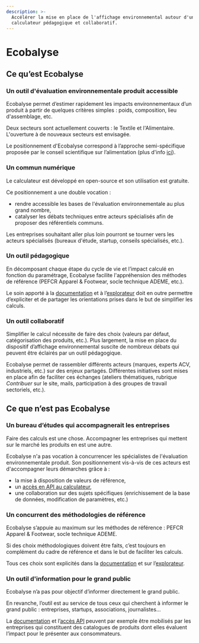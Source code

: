 ```yaml
---
description: >-
  Accélérer la mise en place de l'affichage environnemental autour d'un
  calculateur pédagogique et collaboratif.
---
```


# Ecobalyse

## Ce qu’est Ecobalyse

### Un outil d'évaluation environnementale produit accessible

Ecobalyse permet d’estimer rapidement les impacts environnementaux d’un produit à partir de quelques critères simples : poids, composition, lieu d'assemblage, etc.

Deux secteurs sont actuellement couverts : le Textile et l'Alimentaire. L'ouverture à de nouveaux secteurs est envisagée.&#x20;

Le positionnement d'Ecobalyse correspond à l’approche semi-spécifique proposée par le conseil scientifique sur l’alimentation (plus d'info [ici](https://expertises.ademe.fr/economie-circulaire/consommer-autrement/passer-a-laction/reconnaitre-produit-plus-respectueux-lenvironnement/dossier/laffichage-environnemental/affichage-environnemental-secteur-alimentaire-experimentation-20202021)).

### Un commun numérique

Le calculateur est développé en open-source et son utilisation est gratuite.&#x20;

Ce positionnement a une double vocation :&#x20;

* rendre accessible les bases de l'évaluation environnementale au plus grand nombre,
* catalyser les débats techniques entre acteurs spécialisés afin de proposer des référentiels communs.

Les entreprises souhaitant aller plus loin pourront se tourner vers les acteurs spécialisés (bureaux d'étude, startup, conseils spécialisés, etc.).&#x20;

### Un outil **pédagogique**

En décomposant chaque étape du cycle de vie et l’impact calculé en fonction du paramétrage, Ecobalyse facilite l'appréhension des méthodes de référence (PEFCR Apparel & Footwear, socle technique ADEME, etc.).

Le soin apporté à la [documentation](https://fabrique-numerique.gitbook.io/wikicarbone/) et à l’[explorateur](https://wikicarbone.beta.gouv.fr/#/explore) doit en outre permettre d’expliciter et de partager les orientations prises dans le but de simplifier les calculs.

### Un outil **collaboratif**

Simplifier le calcul nécessite de faire des choix (valeurs par défaut, catégorisation des produits, etc.). Plus largement, la mise en place du dispositif d’affichage environnemental suscite de nombreux débats qui peuvent être éclairés par un outil pédagogique.

Ecobalyse permet de rassembler différents acteurs (marques, experts ACV, industriels, etc.) sur des enjeux partagés. Différentes initiatives sont mises en place afin de faciliter ces échanges (ateliers thématiques, rubrique _Contribuer_ sur le site, mails, participation à des groupes de travail sectoriels, etc.).&#x20;

## Ce que n’est pas Ecobalyse

### Un **bureau d’études** qui accompagnerait les entreprises

Faire des calculs est une chose. Accompagner les entreprises qui mettent sur le marché les produits en est une autre.&#x20;

Ecobalyse n'a pas vocation à concurrencer les spécialistes de l'évaluation environnementale produit. Son positionnement vis-à-vis de ces acteurs est d'accompagner leurs démarches grâce à :&#x20;

* la mise à disposition de valeurs de référence,
* un [accès en API au calculateur](https://wikicarbone.beta.gouv.fr/#/api),
* une collaboration sur des sujets spécifiques (enrichissement de la base de données, modification de paramètres, etc.)&#x20;

### Un **concurrent des méthodologies de référence**

Ecobalyse s’appuie au maximum sur les méthodes de référence : PEFCR Apparel & Footwear, socle technique ADEME.

Si des choix méthodologiques doivent être faits, c’est toujours en complément du cadre de référence et dans le but de faciliter les calculs.&#x20;

Tous ces choix sont explicités dans la [documentation](https://fabrique-numerique.gitbook.io/wikicarbone/) et sur l’[explorateur](https://wikicarbone.beta.gouv.fr/#/explore).

### Un outil d'information pour le **grand public**

Ecobalyse n’a pas pour objectif d’informer directement le grand public.

En revanche, l’outil est au service de tous ceux qui cherchent à informer le grand public : entreprises, startups, associations, journalistes…

La [documentation](https://fabrique-numerique.gitbook.io/wikicarbone/) et l’[accès API](https://wikicarbone.beta.gouv.fr/#/api) peuvent par exemple être mobilisés par les entreprises qui constituent des catalogues de produits dont elles évaluent l’impact pour le présenter aux consommateurs.
